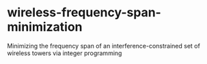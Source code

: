 # wireless-frequency-span-minimization

Minimizing the frequency span of an interference-constrained set of wireless towers via integer programming

